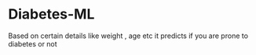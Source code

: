 # Diabetes-ML
 Based on certain details like weight , age  etc it predicts if you are prone to diabetes or not
